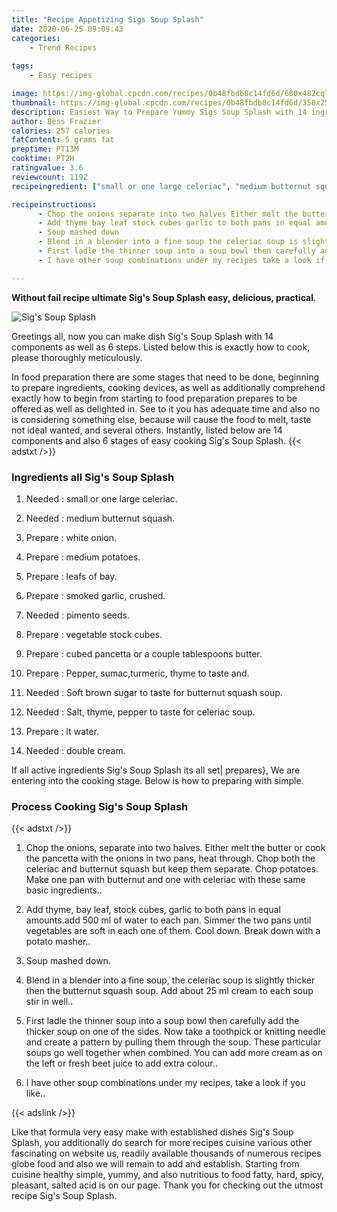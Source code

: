 ```yaml
---
title: "Recipe Appetizing Sigs Soup Splash"
date: 2020-06-25 09:09:43
categories:
    - Trend Recipes
    
tags:
    - Easy recipes

image: https://img-global.cpcdn.com/recipes/0b48fbdb8c14fd6d/680x482cq70/sigs-soup-splash-recipe-main-photo.jpg
thumbnail: https://img-global.cpcdn.com/recipes/0b48fbdb8c14fd6d/350x250cq70/sigs-soup-splash-recipe-main-photo.jpg
description: Easiest Way to Prepare Yummy Sigs Soup Splash with 14 ingredients and 6 stages of easy cooking.
author: Bess Frazier
calories: 257 calories
fatContent: 5 grams fat
preptime: PT13M
cooktime: PT2H
ratingvalue: 3.6
reviewcount: 1192
recipeingredient: ["small or one large celeriac", "medium butternut squash", "white onion", "medium potatoes", "leafs of bay", "smoked garlic crushed", "pimento seeds", "vegetable stock cubes", "cubed pancetta or a couple tablespoons butter", "Pepper sumacturmeric thyme to taste and", "Soft brown sugar to taste for butternut squash soup", "Salt thyme pepper to taste for celeriac soup", "lt water", "double cream"]

recipeinstructions: 
      - Chop the onions separate into two halves Either melt the butter or cook the pancetta with the onions in two pans heat through Chop both the celeriac and butternut squash but keep them separate Chop potatoes Make one pan with butternut and one with celeriac with these same basic ingredients 
      - Add thyme bay leaf stock cubes garlic to both pans in equal amountsadd 500 ml of water to each pan Simmer the two pans until vegetables are soft in each one of them Cool down Break down with a potato masher 
      - Soup mashed down 
      - Blend in a blender into a fine soup the celeriac soup is slightly thicker then the butternut squash soup Add about 25 ml cream to each soup stir in well 
      - First ladle the thinner soup into a soup bowl then carefully add the thicker soup on one of the sides Now take a toothpick or knitting needle and create a pattern by pulling them through the soup These particular soups go well together when combined You can add more cream as on the left or fresh beet juice to add extra colour 
      - I have other soup combinations under my recipes take a look if you like

---
```




**Without fail recipe ultimate Sig&#39;s Soup Splash easy, delicious, practical**. 


![Sig&#39;s Soup Splash](https://img-global.cpcdn.com/recipes/0b48fbdb8c14fd6d/680x482cq70/sigs-soup-splash-recipe-main-photo.jpg "Sig&#39;s Soup Splash")




Greetings all, now you can make dish Sig&#39;s Soup Splash with 14 components as well as 6 steps. Listed below this is exactly how to cook, please thoroughly meticulously.

In food preparation there are some stages that need to be done, beginning to prepare ingredients, cooking devices, as well as additionally comprehend exactly how to begin from starting to food preparation prepares to be offered as well as delighted in. See to it you has adequate time and also no is considering something else, because will cause the food to melt, taste not ideal wanted, and several others. Instantly, listed below are 14 components and also 6 stages of easy cooking Sig&#39;s Soup Splash.
{{< adstxt />}}

### Ingredients all Sig&#39;s Soup Splash


1. Needed  : small or one large celeriac.

1. Needed  : medium butternut squash.

1. Prepare  : white onion.

1. Prepare  : medium potatoes.

1. Prepare  : leafs of bay.

1. Prepare  : smoked garlic, crushed.

1. Needed  : pimento seeds.

1. Prepare  : vegetable stock cubes.

1. Prepare  : cubed pancetta or a couple tablespoons butter.

1. Prepare  : Pepper, sumac,turmeric, thyme to taste and.

1. Needed  : Soft brown sugar to taste for butternut squash soup.

1. Needed  : Salt, thyme, pepper to taste for celeriac soup.

1. Prepare  : lt water.

1. Needed  : double cream.



If all active ingredients Sig&#39;s Soup Splash its all set| prepares}, We are entering into the cooking stage. Below is how to preparing with simple.

### Process Cooking Sig&#39;s Soup Splash

{{< adstxt />}}


1. Chop the onions, separate into two halves. Either melt the butter or cook the pancetta with the onions in two pans, heat through. Chop both the celeriac and butternut squash but keep them separate. Chop potatoes. Make one pan with butternut and one with celeriac with these same basic ingredients..



1. Add thyme, bay leaf, stock cubes, garlic to both pans in equal amounts.add 500 ml of water to each pan. Simmer the two pans until vegetables are soft in each one of them. Cool down. Break down with a potato masher..



1. Soup mashed down.



1. Blend in a blender into a fine soup, the celeriac soup is slightly thicker then the butternut squash soup. Add about 25 ml cream to each soup stir in well..



1. First ladle the thinner soup into a soup bowl then carefully add the thicker soup on one of the sides. Now take a toothpick or knitting needle and create a pattern by pulling them through the soup. These particular soups go well together when combined. You can add more cream as on the left or fresh beet juice to add extra colour..



1. I have other soup combinations under my recipes, take a look if you like..





{{< adslink />}}

Like that formula very easy make with established dishes Sig&#39;s Soup Splash, you additionally do search for more recipes cuisine various other fascinating on website us, readily available thousands of numerous recipes globe food and also we will remain to add and establish. Starting from cuisine healthy simple, yummy, and also nutritious to food fatty, hard, spicy, pleasant, salted acid is on our page. Thank you for checking out the utmost recipe Sig&#39;s Soup Splash.
